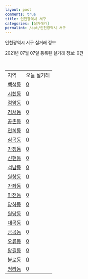 ```yaml
---
layout: post
comments: true
title: 인천광역시 서구
categories: [실거래가]
permalink: /apt/인천광역시 서구
---
```


인천광역시 서구 실거래 정보

2021년 07월 07일 등록된 실거래 정보: 0건

<script type="text/javascript">
  google.charts.load('current', {'packages':['corechart']});
  google.charts.setOnLoadCallback(drawChart);

  function drawChart() {
    var data = google.visualization.arrayToDataTable([['거래일', '매매', '전월세', '전매'], ['20-07', 507, 895, 43], ['20-08', 458, 723, 73], ['20-09', 451, 614, 80], ['20-10', 620, 579, 42], ['20-11', 924, 597, 82], ['20-12', 831, 652, 693], ['21-01', 765, 633, 118], ['21-02', 687, 629, 80], ['21-03', 882, 680, 87], ['21-04', 717, 606, 83], ['21-05', 842, 605, 123], ['21-06', 353, 426, 40], ['21-07', 1, 24, 2]]);

    var options = {
      title: '최근 유형별 거래량 추이',
      legend: { position: 'bottom' }
    };

    var chart = new google.visualization.LineChart(document.getElementById('columnchart_material'));
    chart.draw(data, (options));
  }
</script>

<div id="columnchart_material" style="width: 95%; margin-left: -35px"></div>
<br>
<table class="sortable">
  <tr>
    <td>지역</td>
    <td>오늘 실거래</td>
  </tr>

  
  <tr class="item">
    <td><a href="인천광역시 서구 백석동">백석동</a></td>
    <td><a href="인천광역시 서구 백석동">0</a></td>
  </tr>
    

  <tr class="item">
    <td><a href="인천광역시 서구 시천동">시천동</a></td>
    <td><a href="인천광역시 서구 시천동">0</a></td>
  </tr>
    

  <tr class="item">
    <td><a href="인천광역시 서구 검암동">검암동</a></td>
    <td><a href="인천광역시 서구 검암동">0</a></td>
  </tr>
    

  <tr class="item">
    <td><a href="인천광역시 서구 경서동">경서동</a></td>
    <td><a href="인천광역시 서구 경서동">0</a></td>
  </tr>
    

  <tr class="item">
    <td><a href="인천광역시 서구 공촌동">공촌동</a></td>
    <td><a href="인천광역시 서구 공촌동">0</a></td>
  </tr>
    

  <tr class="item">
    <td><a href="인천광역시 서구 연희동">연희동</a></td>
    <td><a href="인천광역시 서구 연희동">0</a></td>
  </tr>
    

  <tr class="item">
    <td><a href="인천광역시 서구 심곡동">심곡동</a></td>
    <td><a href="인천광역시 서구 심곡동">0</a></td>
  </tr>
    

  <tr class="item">
    <td><a href="인천광역시 서구 가정동">가정동</a></td>
    <td><a href="인천광역시 서구 가정동">0</a></td>
  </tr>
    

  <tr class="item">
    <td><a href="인천광역시 서구 신현동">신현동</a></td>
    <td><a href="인천광역시 서구 신현동">0</a></td>
  </tr>
    

  <tr class="item">
    <td><a href="인천광역시 서구 석남동">석남동</a></td>
    <td><a href="인천광역시 서구 석남동">0</a></td>
  </tr>
    

  <tr class="item">
    <td><a href="인천광역시 서구 원창동">원창동</a></td>
    <td><a href="인천광역시 서구 원창동">0</a></td>
  </tr>
    

  <tr class="item">
    <td><a href="인천광역시 서구 가좌동">가좌동</a></td>
    <td><a href="인천광역시 서구 가좌동">0</a></td>
  </tr>
    

  <tr class="item">
    <td><a href="인천광역시 서구 마전동">마전동</a></td>
    <td><a href="인천광역시 서구 마전동">0</a></td>
  </tr>
    

  <tr class="item">
    <td><a href="인천광역시 서구 당하동">당하동</a></td>
    <td><a href="인천광역시 서구 당하동">0</a></td>
  </tr>
    

  <tr class="item">
    <td><a href="인천광역시 서구 원당동">원당동</a></td>
    <td><a href="인천광역시 서구 원당동">0</a></td>
  </tr>
    

  <tr class="item">
    <td><a href="인천광역시 서구 대곡동">대곡동</a></td>
    <td><a href="인천광역시 서구 대곡동">0</a></td>
  </tr>
    

  <tr class="item">
    <td><a href="인천광역시 서구 금곡동">금곡동</a></td>
    <td><a href="인천광역시 서구 금곡동">0</a></td>
  </tr>
    

  <tr class="item">
    <td><a href="인천광역시 서구 오류동">오류동</a></td>
    <td><a href="인천광역시 서구 오류동">0</a></td>
  </tr>
    

  <tr class="item">
    <td><a href="인천광역시 서구 왕길동">왕길동</a></td>
    <td><a href="인천광역시 서구 왕길동">0</a></td>
  </tr>
    

  <tr class="item">
    <td><a href="인천광역시 서구 불로동">불로동</a></td>
    <td><a href="인천광역시 서구 불로동">0</a></td>
  </tr>
    

  <tr class="item">
    <td><a href="인천광역시 서구 청라동">청라동</a></td>
    <td><a href="인천광역시 서구 청라동">0</a></td>
  </tr>
    


</table>


    